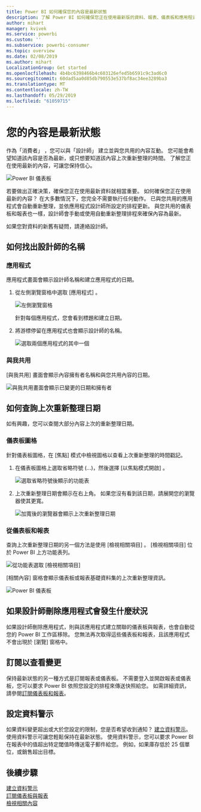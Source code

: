 ```yaml
---
title: Power BI 如何確保您的內容是最新狀態
description: 了解 Power BI 如何確保您正在使用最新版的資料、報表、儀表板和應用程式。
author: mihart
manager: kvivek
ms.service: powerbi
ms.custom: ''
ms.subservice: powerbi-consumer
ms.topic: overview
ms.date: 02/08/2019
ms.author: mihart
LocalizationGroup: Get started
ms.openlocfilehash: 4b4bc6398466b4c603126efed5b6591c9c3ad6c0
ms.sourcegitcommit: 60dad5aa0d85db790553e537bf8ac34ee3289ba3
ms.translationtype: MT
ms.contentlocale: zh-TW
ms.lasthandoff: 05/29/2019
ms.locfileid: "61059715"
---
```

# <a name="your-content-is-up-to-date"></a>您的內容是最新狀態
作為「消費者」  ，您可以與「設計師」  建立並與您共用的內容互動。 您可能會希望知道該內容是否為最新，或只想要知道該內容上次重新整理的時間。 了解您正在使用最新的內容，可讓您保持信心。  
 
![Power BI 儀表板](media/end-user-consumer/power-bi-service.png)


若要做出正確決策，確保您正在使用最新資料就相當重要。 如何確保您正在使用最新的內容？ 在大多數情況下，您完全不需要執行任何動作。 已與您共用的應用程式會自動重新整理，並依應用程式設計師所設定的排程更新。 與您共用的儀表板和報表也一樣，設計師會手動或使用自動重新整理排程來確保內容為最新。  

如果您對資料的新舊有疑問，請連絡設計師。

## <a name="how-to-locate-the-name-of-the-designer"></a>如何找出設計師的名稱

### <a name="apps"></a>應用程式

應用程式畫面會顯示設計師名稱和建立應用程式的日期。  

1. 從左側瀏覽窗格中選取 [應用程式]  。

    ![左側瀏覽窗格](media/end-user-fresh/power-bi-nav-apps.png)

    針對每個應用程式，您會看到標題和建立日期。 

2. 將游標停留在應用程式也會顯示設計師的名稱。 

    ![選取兩個應用程式的其中一個](media/end-user-fresh/power-bi-app.png)


### <a name="shared-with-me"></a>與我共用
[與我共用]  畫面會顯示內容擁有者名稱和與您共用內容的日期。

![與我共用畫面會顯示已變更的日期和擁有者](media/end-user-fresh/power-bi-shared-new.png) 


## <a name="how-to-look-up-the-last-refresh-date"></a>如何查詢上次重新整理日期
如有興趣，您可以查閱大部分內容上次的重新整理日期。 

### <a name="dashboard-tiles"></a>儀表板圖格
針對儀表板圖格，在 [焦點] 模式中檢視圖格以查看上次重新整理的時間戳記。

1. 在儀表板圖格上選取省略符號 (...)，然後選擇 [以焦點模式開啟]  。

    ![選取省略符號後顯示的功能表](media/end-user-fresh/power-bi-focus.png)

2. 上次重新整理日期會顯示在右上角。 如果您沒有看到該日期，請展開您的瀏覽器使其更寬。 

    ![加寬後的瀏覽器會顯示上次重新整理日期](media/end-user-fresh/power-bi-last-refresh2.png)

### <a name="from-dashboards-and-reports"></a>從儀表板和報表
查詢上次重新整理日期的另一個方法是使用 [檢視相關項目]  。  [檢視相關項目]  位於 Power BI 上方功能表列。

![從功能表選取 [檢視相關項目]](media/end-user-fresh/power-bi-view-related.png)

[相關內容]  窗格會顯示儀表板或報表基礎資料集的上次重新整理資訊。

![Power BI 儀表板](media/end-user-fresh/power-bi-last-refresh.png)

## <a name="what-happens-if-an-app-is-deleted-by-the-designer"></a>如果設計師刪除應用程式會發生什麼狀況

如果設計師刪除應用程式，則與該應用程式建立關聯的儀表板與報表，也會自動從您的 Power BI 工作區移除。 您無法再次取得這些儀表板和報表，且該應用程式不會出現於 [瀏覽] 窗格中。


## <a name="subscribe-to-see-changes"></a>訂閱以查看變更
保持最新狀態的另一種方式是訂閱報表或儀表板。 不需要登入並開啟報表或儀表板，您可以要求 Power BI 依照您設定的排程來傳送快照給您。  如需詳細資訊，請參閱[訂閱儀表板和報表](end-user-subscribe.md)。

## <a name="set-data-alerts"></a>設定資料警示
如果資料變更超出或大於您設定的限制，您是否希望收到通知？ [建立資料警示](end-user-alerts.md)。  使用資料警示可讓您輕鬆保持在最新狀態。 使用資料警示，您可以要求 Power BI 在報表中的值超出特定閾值時傳送電子郵件給您。  例如，如果庫存低於 25 個單位，或銷售超出目標。  

## <a name="next-steps"></a>後續步驟
[建立資料警示](end-user-alerts.md)    
[訂閱儀表板與報表](end-user-subscribe.md)    
[檢視相關內容](end-user-related.md)    
